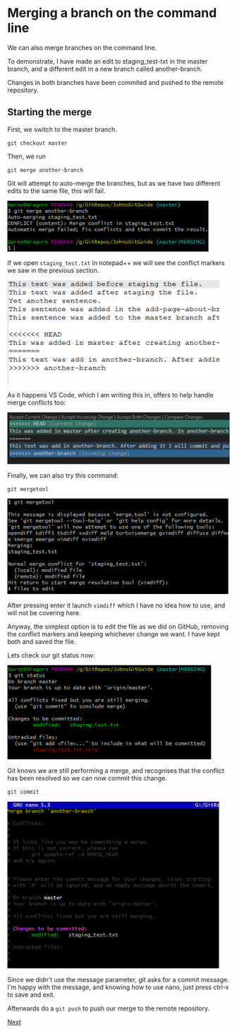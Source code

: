 # Merging a branch on the command line

We can also merge branches on the command line.

To demonstrate, I have made an edit to staging_test-txt in the master branch, and a different edit in a new branch called another-branch.

Changes in both branches have been commited and pushed to the remote repository.

## Starting the merge

First, we switch to the master branch.
```
git checkout master
```

Then, we run 
```
git merge another-branch
```

Git will attempt to auto-merge the branches, but as we have two different edits to the same file, this will fail.

![Screenshot showing merge failure](images/git_merge_01_failure.png)

If we open ```staging_test.txt``` in notepad++ we will see the conflict markers we saw in the previous section.

![Screenshot of file with conflicts](images/git_merge_02_file_with_conflicts.png)

As it happens VS Code, which I am writing this in, offers to help handle merge conflicts too:

![Screenshot of conflicts in vs code](images/git_merge_03_conflict_as_seen_in_vscode.png)

Finally, we can also try this command:
```
git mergetool
```

![Screenshot of git mergetool](images/git_merge_04_mergetool.png)

After pressing enter it launch ```vimdiff``` which I have no idea how to use, and will not be covering here.

Anyway, the simplest option is to edit the file as we did on GitHub, removing the conflict markers and keeping whichever change we want. I have kept both and saved the file.

Lets check our git status now:

![Screenshot of git status after resolving conflicts](images/git_merge_05_status_after_resolving_conflicts.png)

Git knows we are still performing a merge, and recognises that the conflict has been resolved so we can now commit this change.

```
git commit
```

![Screenshot of git asking for a commit message](images/git_merge_06_option_to_edit_commit_message.png)

Since we didn't use the message parameter, git asks for a commit message. I'm happy with the message, and knowing how to use nano, just press ctrl-x to save and exit.

Afterwards do a ```git push``` to push our merge to the remote repository.

[Next](8%20-%20Deleting%20a%20branch.md)